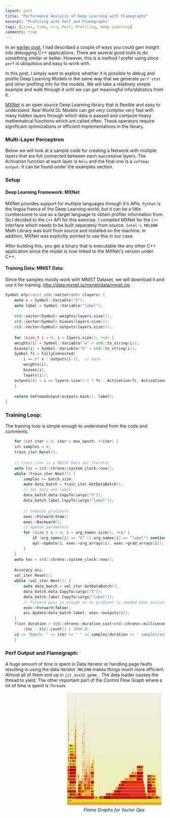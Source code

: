 ```yaml
---
layout: post
title: "Performance Analysis of Deep Learning with Flamegraphs"
excerpt: "Profiling with Perf and Flamegraphs"
tags: [Linux, Code, C++, Perf, Profiling, Deep Learning]
comments: true
---
```

In an [earlier post](http://www.mycpu.org/flamegraphs-on-c++/), I had described
a couple of ways you could gain insight into debugging C++ applications. There
are several good tools to do something similar or better. However, this is
a method I prefer using since ``perf`` is ubiquitous and easy to work with.

In this post, I simply want to explore whether it is possible to debug and
profile Deep Learning Models in the same way that we generate ``perf stat`` and
other profiling info for the models. We will take a relatively simple example
and walk through it until we can get meaningful info/statistics from it.

[MXNet](https://mxnet.incubator.apache.org/) is an open source Deep Learning
library that is flexible and easy to understand. Real World DL Models can get
very complex very fast with many hidden layers through which data is passed and
compute heavy mathematical functions which are called often. These operators
require significant optimizations or efficient implementations in the library.

### Multi-Layer Perceptron
Below we will look at a sample code for creating a Network with multiple layers
that are full connected between each successive layers. The Activation function
at each layer is ``Relu`` and the final one is a ``softmax output``. It can be
found under the examples section.

### Setup
#### Deep Learning Framework: MXNet
MXNet provides support for multiple languages through it's APIs. ``Python`` is
the lingua franca of the Deep Learning world, but it can be a little cumbersome
to use as a target language to obtain profiler information from. So I decided to
the ``C++`` API for this exercise. I compiled MXNet for the ``C++`` interface
which needs to be built separately from source. ``Intel's MKLDNN`` Math Library
was built from source and installed on the machine. In addition, MXNet was
explicitly pointed to use this in our case.

After building this, you get a binary that is executable like any other C++
application since the model is now linked to the MXNet's version under C++.

#### Training Data: MNIST Data:
Since the samples mostly work with MNIST Dataset, we will download it and use it
for training.
http://data.mxnet.io/mxnet/data/mnist.zip
```cpp
Symbol mlp(const std::vector<int> &layers) {
    auto x = Symbol::Variable("X");
    auto label = Symbol::Variable("label");

    std::vector<Symbol> weights(layers.size());
    std::vector<Symbol> biases(layers.size());
    std::vector<Symbol> outputs(layers.size());

    for (size_t i = 0; i < layers.size(); ++i) {
    weights[i] = Symbol::Variable("w" + std::to_string(i));
    biases[i] = Symbol::Variable("b" + std::to_string(i));
    Symbol fc = FullyConnected(
        i == 0? x : outputs[i-1],  // data
        weights[i],
        biases[i],
        layers[i]);
    outputs[i] = i == layers.size()-1 ? fc : Activation(fc, ActivationActType::kRelu);
    }

    return SoftmaxOutput(outputs.back(), label);
}
```

### Training Loop:
The training loop is simple enough to understand from the code and comments.
```cpp
    for (int iter = 0; iter < max_epoch; ++iter) {
    int samples = 0;
    train_iter.Reset();

	// train_iter is a MNIST Data Set Iterator
    auto tic = std::chrono::system_clock::now();
    while (train_iter.Next()) {
        samples += batch_size;
        auto data_batch = train_iter.GetDataBatch();
        // Set data and label
        data_batch.data.CopyTo(&args["X"]);
        data_batch.label.CopyTo(&args["label"]);

        // Compute gradients
        exec->Forward(true);
        exec->Backward();
        // Update parameters
        for (size_t i = 0; i < arg_names.size(); ++i) {
            if (arg_names[i] == "X" || arg_names[i] == "label") continue;
            opt->Update(i, exec->arg_arrays[i], exec->grad_arrays[i]);
        }
    }
    auto toc = std::chrono::system_clock::now();

    Accuracy acc;
    val_iter.Reset();
    while (val_iter.Next()) {
        auto data_batch = val_iter.GetDataBatch();
        data_batch.data.CopyTo(&args["X"]);
        data_batch.label.CopyTo(&args["label"]);
        // Forward pass is enough as no gradient is needed when evaluating
        exec->Forward(false);
        acc.Update(data_batch.label, exec->outputs[0]);
    }
    float duration = std::chrono::duration_cast<std::chrono::milliseconds>
        (toc - tic).count() / 1000.0;
    LG << "Epoch: " << iter << " " << samples/duration << " samples/sec Accuracy: " << acc.Get();
    }
```

### Perf Output and Flamegraph:
A huge amount of time is spent in Data Iterator or handling page faults
resulting in using the data iterator. ``MKLDNN`` makes things much more
efficient. Almost all of them end up in ``jit_avx32_gemm_``. The data loader
causes the thread to yield. The other important part of the Control Flow Graph
where a lot of time is spent is ``Threads``

<div
style="float:right;padding-left:30px;padding-right:10px;padding-bottom:3px"><a
href="/images/mlp_cpu.svg"><img
src="/images/mlp_cpu_preview.png" width="300" height="354"
style="padding-bottom:3px"/></a><br><center><i>Flame Graphs for Vector Ops</i></center></div>

